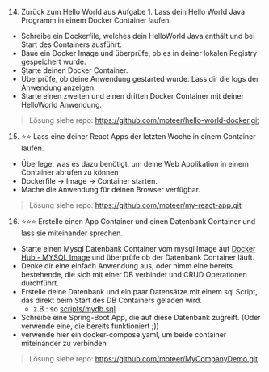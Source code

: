 
14. Zurück zum Hello World aus Aufgabe 1. Lass dein Hello World Java Programm in einem Docker Container laufen.
- Schreibe ein Dockerfile, welches dein HelloWorld Java enthält und bei Start des Containers ausführt.
- Baue ein Docker Image und überprüfe, ob es in deiner lokalen Registry gespeichert wurde.
- Starte deinen Docker Container. 
- Überprüfe, ob deine Anwendung gestarted wurde. Lass dir die logs der Anwendung anzeigen.
- Starte einen zweiten und einen dritten Docker Container mit deiner HelloWorld Anwendung.

> Lösung siehe repo: 
>https://github.com/moteer/hello-world-docker.git


15. ⭐️⭐️ Lass eine deiner React Apps der letzten Woche in einem Container laufen.
- Überlege, was es dazu benötigt, um deine Web Applikation in einem Container abrufen zu können
- Dockerfile -> Image -> Container starten.
- Mache die Anwendung für deinen Browser verfügbar.

> Lösung siehe repo: 
>https://github.com/moteer/my-react-app.git

16. ⭐️⭐️⭐️ Erstelle einen App Container und einen Datenbank Container und lass sie miteinander sprechen. 
- Starte einen Mysql Datenbank Container vom mysql Image auf [Docker Hub - MYSQL Image](https://hub.docker.com/_/mysql) und überprüfe ob der Datenbank Container läuft. 
- Denke dir eine einfach Anwendung aus, oder nimm eine bereits bestehende, die sich mit einer DB verbindet und CRUD Operationen durchführt.
- Erstelle deine Datenbank und ein paar Datensätze mit einem sql Script, das direkt beim Start des DB Containers geladen wird.
  - z.B.: so [scripts/mydb.sql](../scripts/mydb.sql) 
- Schreibe eine Spring-Boot App, die auf diese Datenbank zugreift. (Oder verwende eine, die bereits funktioniert ;))
- verwende hier ein docker-compose.yaml, um beide container miteinander zu verbinden

> Lösung siehe repo:
> https://github.com/moteer/MyCompanyDemo.git
